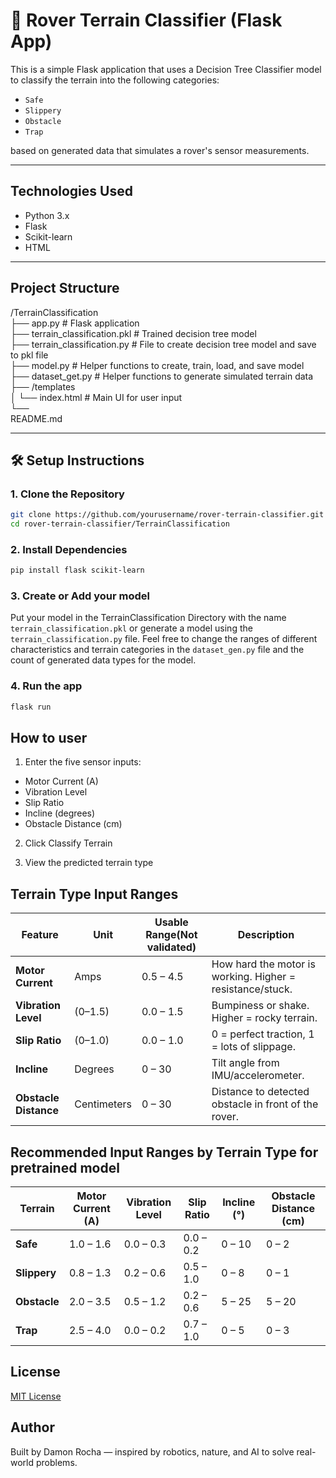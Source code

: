# 🧠 Rover Terrain Classifier (Flask App)

This is a simple Flask application that uses a Decision Tree Classifier model to classify
the terrain into the following categories:
- `Safe`
- `Slippery`
- `Obstacle`
- `Trap`

based on generated data that simulates a rover's sensor measurements.

---

## Technologies Used

- Python 3.x
- Flask
- Scikit-learn
- HTML

---
## Project Structure

/TerrainClassification <br>
├── app.py # Flask application <br> 
├── terrain_classification.pkl # Trained decision tree model <br>
├── terrain_classification.py # File to create decision tree model and save to pkl file <br>
├── model.py # Helper functions to create, train, load, and save model <br>
├── dataset_get.py # Helper functions to generate simulated terrain data <br>
├── /templates <br>
│ └── index.html # Main UI for user input <br>
└── <br>
README.md <br>

---

## 🛠️ Setup Instructions

### 1. Clone the Repository

```bash
git clone https://github.com/yourusername/rover-terrain-classifier.git
cd rover-terrain-classifier/TerrainClassification
```

### 2. Install Dependencies

```bash
pip install flask scikit-learn
```

### 3. Create or Add your model

Put your model in the TerrainClassification Directory with the name `terrain_classification.pkl` 
or generate a model using the `terrain_classification.py` file. Feel free to change the ranges of different characteristics and terrain categories in the
`dataset_gen.py` file and the count of generated data types for the model.

### 4. Run the app

```bash
flask run
```

## How to user
1. Enter the five sensor inputs:

* Motor Current (A)
* Vibration Level
* Slip Ratio
* Incline (degrees)
* Obstacle Distance (cm)

2. Click Classify Terrain

3. View the predicted terrain type

## Terrain Type Input Ranges

| Feature               | Unit        | Usable Range(Not validated) | Description                                                  |
|-----------------------|-------------|-----------------------------|--------------------------------------------------------------|
| **Motor Current**     | Amps        | 0.5 – 4.5                   | How hard the motor is working. Higher = resistance/stuck.    |
| **Vibration Level**   | (0–1.5)     | 0.0 – 1.5                   | Bumpiness or shake. Higher = rocky terrain.                  |
| **Slip Ratio**        | (0–1.0)     | 0.0 – 1.0                   | 0 = perfect traction, 1 = lots of slippage.                  |
| **Incline**           | Degrees     | 0 – 30                      | Tilt angle from IMU/accelerometer.                           |
| **Obstacle Distance**   | Centimeters | 0 – 30                    | Distance to detected obstacle in front of the rover.          |

## Recommended Input Ranges by Terrain Type for pretrained model

| Terrain     | Motor Current (A) | Vibration Level | Slip Ratio | Incline (°) | Obstacle Distance (cm) |
|-------------|-------------------|------------------|-------------|---------------|------------------------|
| **Safe**     | 1.0 – 1.6         | 0.0 – 0.3         | 0.0 – 0.2    | 0 – 10         | 0 – 2                  |
| **Slippery** | 0.8 – 1.3         | 0.2 – 0.6         | 0.5 – 1.0    | 0 – 8          | 0 – 1                  |
| **Obstacle** | 2.0 – 3.5         | 0.5 – 1.2         | 0.2 – 0.6    | 5 – 25         | 5 – 20                 |
| **Trap**     | 2.5 – 4.0         | 0.0 – 0.2         | 0.7 – 1.0    | 0 – 5          | 0 – 3                  |

## License
[MIT License](./LICENSE)

## Author
Built by Damon Rocha — inspired by robotics, nature, and AI to solve real-world problems.